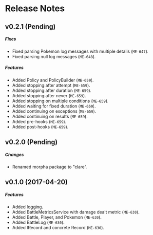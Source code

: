 # Release Notes

## v0.2.1 (Pending)
##### Fixes
- Fixed parsing Pokemon log messages with multiple details (`ME-647`).
- Fixed parsing null log messages (`ME-648`).

##### Features
- Added Policy and PolicyBuilder (`ME-659`).
- Added stopping after attempt (`ME-659`).
- Added stopping after duration (`ME-659`).
- Added stopping after never (`ME-659`).
- Added stopping on multiple conditions (`ME-659`).
- Added waiting for fixed duration (`ME-659`).
- Added continuing on exceptions (`ME-659`).
- Added continuing on results (`ME-659`).
- Added pre-hooks (`ME-659`).
- Added post-hooks (`ME-659`).

## v0.2.0 (Pending)
##### Changes
- Renamed morpha package to "clare".

## v0.1.0 (2017-04-20)
##### Features
- Added logging.
- Added BattleMetricsService with damage dealt metric (`ME-630`).
- Added Battle, Player, and Pokemon (`ME-630`).
- Added BattleLog (`ME-630`).
- Added IRecord and concrete Record (`ME-630`).
